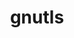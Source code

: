 ---
title: "gnutls"
layout: cache
categories: [package, develop]
meta: {"compilers": ["apple-clang@16.0.0", "gcc@10.5.0", "gcc@11.4.0", "gcc@13.3.0"], "num_specs": 42, "num_specs_by_stack": {"developer-tools-aarch64-linux-gnu": 11, "developer-tools-darwin": 10, "developer-tools-x86_64_v3-linux-gnu": 11, "hep": 10, "root": 42}, "oss": ["centos7", "rhel8", "sequoia", "ubuntu22.04"], "platforms": ["darwin", "linux"], "stacks": ["developer-tools-aarch64-linux-gnu", "developer-tools-darwin", "developer-tools-x86_64_v3-linux-gnu", "hep", "root"], "targets": ["aarch64", "x86_64_v3"], "versions": ["3.8.9"]}
spec_details: [{"compiler": "gcc@11.4.0", "hash": "3zbpfczoi53rvsoteravicubwucfyctg", "os": "ubuntu22.04", "platform": "linux", "size": "-", "stacks": ["hep", "root"], "target": "x86_64_v3", "variants": ["+brotli", "build_system=autotools", "+zlib", "+zstd"], "versions": ["3.8.9"]}, {"compiler": "gcc@11.4.0", "hash": "5jwxwxtjvroqbuhprfglakitpkntmmz7", "os": "ubuntu22.04", "platform": "linux", "size": "-", "stacks": ["hep", "root"], "target": "x86_64_v3", "variants": ["+brotli", "build_system=autotools", "+zlib", "+zstd"], "versions": ["3.8.9"]}, {"compiler": "gcc@13.3.0", "hash": "63xtfu5ef4cvxeyrwwnnfczpdj6be4us", "os": "rhel8", "platform": "linux", "size": "-", "stacks": ["developer-tools-aarch64-linux-gnu", "root"], "target": "aarch64", "variants": ["+brotli", "build_system=autotools", "+zlib", "+zstd"], "versions": ["3.8.9"]}, {"compiler": "gcc@11.4.0", "hash": "6y3u2vbqxvv2idqxmv7xza635iwsrvqs", "os": "ubuntu22.04", "platform": "linux", "size": "-", "stacks": ["hep", "root"], "target": "x86_64_v3", "variants": ["+brotli", "build_system=autotools", "+zlib", "+zstd"], "versions": ["3.8.9"]}, {"compiler": "gcc@13.3.0", "hash": "773an65tmtjfdwp3bjghv7sr7rlonqmw", "os": "rhel8", "platform": "linux", "size": "-", "stacks": ["developer-tools-aarch64-linux-gnu", "root"], "target": "aarch64", "variants": ["+brotli", "build_system=autotools", "+zlib", "+zstd"], "versions": ["3.8.9"]}, {"compiler": "gcc@10.5.0", "hash": "7f4kfucqoxq2pbhvond7236urr5zozsf", "os": "centos7", "platform": "linux", "size": "-", "stacks": ["developer-tools-x86_64_v3-linux-gnu", "root"], "target": "x86_64_v3", "variants": ["+brotli", "build_system=autotools", "+zlib", "+zstd"], "versions": ["3.8.9"]}, {"compiler": "gcc@13.3.0", "hash": "7kjsdhx7soehw4ygoknq5xwmnkvn7lkw", "os": "rhel8", "platform": "linux", "size": "-", "stacks": ["developer-tools-aarch64-linux-gnu", "root"], "target": "aarch64", "variants": ["+brotli", "build_system=autotools", "+zlib", "+zstd"], "versions": ["3.8.9"]}, {"compiler": "gcc@13.3.0", "hash": "7nc6ip4jnzokazqxeuwvv7s6wjhi5ctm", "os": "rhel8", "platform": "linux", "size": "-", "stacks": ["developer-tools-aarch64-linux-gnu", "root"], "target": "aarch64", "variants": ["+brotli", "build_system=autotools", "+zlib", "+zstd"], "versions": ["3.8.9"]}, {"compiler": "gcc@11.4.0", "hash": "cbwdhjzxo6lz7h5giybnbzuw256ds752", "os": "ubuntu22.04", "platform": "linux", "size": "-", "stacks": ["hep", "root"], "target": "x86_64_v3", "variants": ["+brotli", "build_system=autotools", "+zlib", "+zstd"], "versions": ["3.8.9"]}, {"compiler": "gcc@10.5.0", "hash": "dejxgqpcuvykh3h7rtiqycmyaofhklsi", "os": "centos7", "platform": "linux", "size": "-", "stacks": ["developer-tools-x86_64_v3-linux-gnu", "root"], "target": "x86_64_v3", "variants": ["+brotli", "build_system=autotools", "+zlib", "+zstd"], "versions": ["3.8.9"]}, {"compiler": "gcc@13.3.0", "hash": "di7ycineyqna2ldv4rczuo5zglxrvis3", "os": "rhel8", "platform": "linux", "size": "-", "stacks": ["developer-tools-aarch64-linux-gnu", "root"], "target": "aarch64", "variants": ["+brotli", "build_system=autotools", "+zlib", "+zstd"], "versions": ["3.8.9"]}, {"compiler": "gcc@10.5.0", "hash": "dsrp7lyztawrmo7v57ad47drmsyzqakr", "os": "centos7", "platform": "linux", "size": "-", "stacks": ["developer-tools-x86_64_v3-linux-gnu", "root"], "target": "x86_64_v3", "variants": ["+brotli", "build_system=autotools", "+zlib", "+zstd"], "versions": ["3.8.9"]}, {"compiler": "gcc@11.4.0", "hash": "dxgkjvje654ij6s5v4n5r2isi7oanlzh", "os": "ubuntu22.04", "platform": "linux", "size": "-", "stacks": ["hep", "root"], "target": "x86_64_v3", "variants": ["+brotli", "build_system=autotools", "+zlib", "+zstd"], "versions": ["3.8.9"]}, {"compiler": "gcc@11.4.0", "hash": "dxtxtszh7samt7nj4kwzyrh6eoonoslc", "os": "ubuntu22.04", "platform": "linux", "size": "-", "stacks": ["hep", "root"], "target": "x86_64_v3", "variants": ["+brotli", "build_system=autotools", "+zlib", "+zstd"], "versions": ["3.8.9"]}, {"compiler": "gcc@11.4.0", "hash": "f7psxmjuw5havhyjioaspwu4g3djsl4g", "os": "ubuntu22.04", "platform": "linux", "size": "-", "stacks": ["hep", "root"], "target": "x86_64_v3", "variants": ["+brotli", "build_system=autotools", "+zlib", "+zstd"], "versions": ["3.8.9"]}, {"compiler": "apple-clang@16.0.0", "hash": "icxkoh25x2rdjegmzpdgrhdkv2ulzx7j", "os": "sequoia", "platform": "darwin", "size": "-", "stacks": ["developer-tools-darwin", "root"], "target": "aarch64", "variants": ["+brotli", "build_system=autotools", "+zlib", "+zstd"], "versions": ["3.8.9"]}, {"compiler": "apple-clang@16.0.0", "hash": "il2nfcsjthj7hrwamiltilszdm7cwoga", "os": "sequoia", "platform": "darwin", "size": "-", "stacks": ["developer-tools-darwin", "root"], "target": "aarch64", "variants": ["+brotli", "build_system=autotools", "+zlib", "+zstd"], "versions": ["3.8.9"]}, {"compiler": "gcc@13.3.0", "hash": "izs6uwcxaocvwthxmrst2ntjfiomlnf2", "os": "rhel8", "platform": "linux", "size": "-", "stacks": ["developer-tools-aarch64-linux-gnu", "root"], "target": "aarch64", "variants": ["+brotli", "build_system=autotools", "+zlib", "+zstd"], "versions": ["3.8.9"]}, {"compiler": "gcc@10.5.0", "hash": "jjdbwnxkic2w6ggw62dyhlxatpzcjqm6", "os": "centos7", "platform": "linux", "size": "-", "stacks": ["developer-tools-x86_64_v3-linux-gnu", "root"], "target": "x86_64_v3", "variants": ["+brotli", "build_system=autotools", "+zlib", "+zstd"], "versions": ["3.8.9"]}, {"compiler": "apple-clang@16.0.0", "hash": "k5s74cx2q6244dhgszb62ddyygiymn4b", "os": "sequoia", "platform": "darwin", "size": "-", "stacks": ["developer-tools-darwin", "root"], "target": "aarch64", "variants": ["+brotli", "build_system=autotools", "+zlib", "+zstd"], "versions": ["3.8.9"]}, {"compiler": "apple-clang@16.0.0", "hash": "kbspphkvzxmurmkqrw2ly37icr2shfm3", "os": "sequoia", "platform": "darwin", "size": "-", "stacks": ["developer-tools-darwin", "root"], "target": "aarch64", "variants": ["+brotli", "build_system=autotools", "+zlib", "+zstd"], "versions": ["3.8.9"]}, {"compiler": "apple-clang@16.0.0", "hash": "kgckel4ralqpexmrt43bez7v3a3php65", "os": "sequoia", "platform": "darwin", "size": "-", "stacks": ["developer-tools-darwin", "root"], "target": "aarch64", "variants": ["+brotli", "build_system=autotools", "+zlib", "+zstd"], "versions": ["3.8.9"]}, {"compiler": "apple-clang@16.0.0", "hash": "l7emth2t3megjmtu5to62px57lauboea", "os": "sequoia", "platform": "darwin", "size": "-", "stacks": ["developer-tools-darwin", "root"], "target": "aarch64", "variants": ["+brotli", "build_system=autotools", "+zlib", "+zstd"], "versions": ["3.8.9"]}, {"compiler": "gcc@13.3.0", "hash": "la2xr4m63rju4qldp6wfzaxhlsqs5gmb", "os": "rhel8", "platform": "linux", "size": "-", "stacks": ["developer-tools-aarch64-linux-gnu", "root"], "target": "aarch64", "variants": ["+brotli", "build_system=autotools", "+zlib", "+zstd"], "versions": ["3.8.9"]}, {"compiler": "gcc@10.5.0", "hash": "llk7nchkzaclg7wpu2qtsp4g2jaa3ijk", "os": "centos7", "platform": "linux", "size": "-", "stacks": ["developer-tools-x86_64_v3-linux-gnu", "root"], "target": "x86_64_v3", "variants": ["+brotli", "build_system=autotools", "+zlib", "+zstd"], "versions": ["3.8.9"]}, {"compiler": "gcc@10.5.0", "hash": "lynsevnl4skuylr33x4aaqdrcaul7f3g", "os": "centos7", "platform": "linux", "size": "-", "stacks": ["developer-tools-x86_64_v3-linux-gnu", "root"], "target": "x86_64_v3", "variants": ["+brotli", "build_system=autotools", "+zlib", "+zstd"], "versions": ["3.8.9"]}, {"compiler": "apple-clang@16.0.0", "hash": "lz7tqvtxlrfgy4xhe32sx2b4kyik3xpz", "os": "sequoia", "platform": "darwin", "size": "-", "stacks": ["developer-tools-darwin", "root"], "target": "aarch64", "variants": ["+brotli", "build_system=autotools", "+zlib", "+zstd"], "versions": ["3.8.9"]}, {"compiler": "gcc@10.5.0", "hash": "mlckle4tgjtsxhp56oklbdhspouh24bm", "os": "centos7", "platform": "linux", "size": "-", "stacks": ["developer-tools-x86_64_v3-linux-gnu", "root"], "target": "x86_64_v3", "variants": ["+brotli", "build_system=autotools", "+zlib", "+zstd"], "versions": ["3.8.9"]}, {"compiler": "gcc@11.4.0", "hash": "npjzyk5au36wjzuivdqc5aizdaqxg7hw", "os": "ubuntu22.04", "platform": "linux", "size": "-", "stacks": ["hep", "root"], "target": "x86_64_v3", "variants": ["+brotli", "build_system=autotools", "+zlib", "+zstd"], "versions": ["3.8.9"]}, {"compiler": "gcc@13.3.0", "hash": "nqy46vgehxbhba4suac23b2xncbzmx7i", "os": "rhel8", "platform": "linux", "size": "-", "stacks": ["developer-tools-aarch64-linux-gnu", "root"], "target": "aarch64", "variants": ["+brotli", "build_system=autotools", "+zlib", "+zstd"], "versions": ["3.8.9"]}, {"compiler": "gcc@10.5.0", "hash": "nsbxqii4ot4tqhn5htq5jkqazqeqmw4y", "os": "centos7", "platform": "linux", "size": "-", "stacks": ["developer-tools-x86_64_v3-linux-gnu", "root"], "target": "x86_64_v3", "variants": ["+brotli", "build_system=autotools", "+zlib", "+zstd"], "versions": ["3.8.9"]}, {"compiler": "gcc@13.3.0", "hash": "ouz2qajktqnxt3fk7zov74iesz2d2fk5", "os": "rhel8", "platform": "linux", "size": "-", "stacks": ["developer-tools-aarch64-linux-gnu", "root"], "target": "aarch64", "variants": ["+brotli", "build_system=autotools", "+zlib", "+zstd"], "versions": ["3.8.9"]}, {"compiler": "apple-clang@16.0.0", "hash": "p7yqjqpf55ckbiapunhks5w2hdgvzcoa", "os": "sequoia", "platform": "darwin", "size": "-", "stacks": ["developer-tools-darwin", "root"], "target": "aarch64", "variants": ["+brotli", "build_system=autotools", "+zlib", "+zstd"], "versions": ["3.8.9"]}, {"compiler": "apple-clang@16.0.0", "hash": "rrqhe7bcwuy5t7m2i4etdp6h43sudxix", "os": "sequoia", "platform": "darwin", "size": "-", "stacks": ["developer-tools-darwin", "root"], "target": "aarch64", "variants": ["+brotli", "build_system=autotools", "+zlib", "+zstd"], "versions": ["3.8.9"]}, {"compiler": "gcc@13.3.0", "hash": "s6fvrru7irnwo6dm7he5tgilk3jhyci3", "os": "rhel8", "platform": "linux", "size": "-", "stacks": ["developer-tools-aarch64-linux-gnu", "root"], "target": "aarch64", "variants": ["+brotli", "build_system=autotools", "+zlib", "+zstd"], "versions": ["3.8.9"]}, {"compiler": "gcc@10.5.0", "hash": "w2jxxzkcspkrj5kumsormrk6btidmslh", "os": "centos7", "platform": "linux", "size": "-", "stacks": ["developer-tools-x86_64_v3-linux-gnu", "root"], "target": "x86_64_v3", "variants": ["+brotli", "build_system=autotools", "+zlib", "+zstd"], "versions": ["3.8.9"]}, {"compiler": "gcc@13.3.0", "hash": "wcema3dvlu5bu77wmfcp2hoszpgmcoeb", "os": "rhel8", "platform": "linux", "size": "-", "stacks": ["developer-tools-aarch64-linux-gnu", "root"], "target": "aarch64", "variants": ["+brotli", "build_system=autotools", "+zlib", "+zstd"], "versions": ["3.8.9"]}, {"compiler": "apple-clang@16.0.0", "hash": "wzmhqna3lqd567lra2nnogh5rtk2i6bh", "os": "sequoia", "platform": "darwin", "size": "-", "stacks": ["developer-tools-darwin", "root"], "target": "aarch64", "variants": ["+brotli", "build_system=autotools", "+zlib", "+zstd"], "versions": ["3.8.9"]}, {"compiler": "gcc@10.5.0", "hash": "x7njo7mdhm4d577axkwgvpsgiggfhglq", "os": "centos7", "platform": "linux", "size": "-", "stacks": ["developer-tools-x86_64_v3-linux-gnu", "root"], "target": "x86_64_v3", "variants": ["+brotli", "build_system=autotools", "+zlib", "+zstd"], "versions": ["3.8.9"]}, {"compiler": "gcc@11.4.0", "hash": "xrvz5w6bfumvqlrr5mi6jg3jma4lyqpo", "os": "ubuntu22.04", "platform": "linux", "size": "-", "stacks": ["hep", "root"], "target": "x86_64_v3", "variants": ["+brotli", "build_system=autotools", "+zlib", "+zstd"], "versions": ["3.8.9"]}, {"compiler": "gcc@11.4.0", "hash": "yu746zor44ukgnui3774m3espilbiswi", "os": "ubuntu22.04", "platform": "linux", "size": "-", "stacks": ["hep", "root"], "target": "x86_64_v3", "variants": ["+brotli", "build_system=autotools", "+zlib", "+zstd"], "versions": ["3.8.9"]}, {"compiler": "gcc@10.5.0", "hash": "z367dywqzo47vfgz3gy6jxssnpak2rib", "os": "centos7", "platform": "linux", "size": "-", "stacks": ["developer-tools-x86_64_v3-linux-gnu", "root"], "target": "x86_64_v3", "variants": ["+brotli", "build_system=autotools", "+zlib", "+zstd"], "versions": ["3.8.9"]}]
---